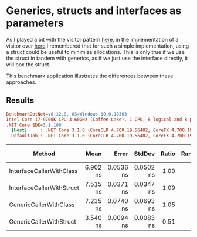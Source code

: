 # Generics, structs and interfaces as parameters

As I played a bit with the visitor pattern [here](https://github.com/joaofbantunes/BackToBasicsTheMessWereMakingOutOfOOP/blob/v2/src/TheMessWereMakingOutOfOOP.06.MinimizingExceptions.Web/Shared/Result.cs), in the implementation of a visitor over [here](https://github.com/joaofbantunes/BackToBasicsTheMessWereMakingOutOfOOP/blob/v2/src/TheMessWereMakingOutOfOOP.06.MinimizingExceptions.Web/Shared/ResultExtensions.cs) I remembered that for such a simple implementation, using a struct could be useful to minimize allocations. This is only true if we use the struct in tandem with generics, as if we just use the interface directly, it will box the struct.

This benchmark application illustrates the differences between these approaches.

## Results

``` ini
BenchmarkDotNet=v0.12.0, OS=Windows 10.0.18363
Intel Core i7-9700K CPU 3.60GHz (Coffee Lake), 1 CPU, 8 logical and 8 physical cores
.NET Core SDK=3.1.100
  [Host]     : .NET Core 3.1.0 (CoreCLR 4.700.19.56402, CoreFX 4.700.19.56404), X64 RyuJIT
  DefaultJob : .NET Core 3.1.0 (CoreCLR 4.700.19.56402, CoreFX 4.700.19.56404), X64 RyuJIT
```
|                    Method |     Mean |     Error |    StdDev | Ratio | Rank |  Gen 0 | Gen 1 | Gen 2 | Allocated |
|-------------------------- |---------:|----------:|----------:|------:|-----:|-------:|------:|------:|----------:|
|  InterfaceCallerWithClass | 6.902 ns | 0.0536 ns | 0.0502 ns |  1.00 |    2 | 0.0038 |     - |     - |      24 B |
| InterfaceCallerWithStruct | 7.515 ns | 0.0371 ns | 0.0347 ns |  1.09 |    4 | 0.0038 |     - |     - |      24 B |
|    GenericCallerWithClass | 7.235 ns | 0.0740 ns | 0.0693 ns |  1.05 |    3 | 0.0038 |     - |     - |      24 B |
|   GenericCallerWithStruct | 3.540 ns | 0.0094 ns | 0.0083 ns |  0.51 |    1 |      - |     - |     - |         - |